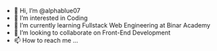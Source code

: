 - 👋 Hi, I’m @alphablue07
- 👀 I’m interested in Coding
- 🌱 I’m currently learning Fullstack Web Engineering at Binar Academy
- 💞️ I’m looking to collaborate on Front-End Development
- 📫 How to reach me ...

<!---
alphablue07/alphablue07 is a ✨ special ✨ repository because its `README.md` (this file) appears on your GitHub profile.
You can click the Preview link to take a look at your changes.
--->
